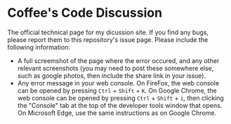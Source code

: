 # Coffee's Code Discussion
The official technical page for my dicussion site. If you find any bugs, please report them to this repository's issue page. Please include the following information:

-  A full screemshot of the page where the error occured, and any other relevant screenshots (you may need to post these somewhere else, such as google photos, then include the share link in your issue).
- Any error message in your web console. On FireFox, the web console can be opened by pressing `Ctrl` + `Shift` + `K`. On Google Chrome, the web console can be opened by pressing `Ctrl` + `Shift` + `i`, then clicking the "Console" tab at the top of the developer tools window that opens. On Microsoft Edge, use the same instructions as on Google Chrome.
